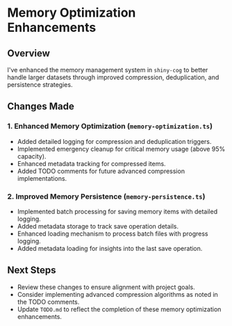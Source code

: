 # Memory Optimization Enhancements

## Overview

I've enhanced the memory management system in `shiny-cog` to better handle larger datasets through improved compression, deduplication, and persistence strategies.

## Changes Made

### 1. Enhanced Memory Optimization (`memory-optimization.ts`)

- Added detailed logging for compression and deduplication triggers.
- Implemented emergency cleanup for critical memory usage (above 95% capacity).
- Enhanced metadata tracking for compressed items.
- Added TODO comments for future advanced compression implementations.

### 2. Improved Memory Persistence (`memory-persistence.ts`)

- Implemented batch processing for saving memory items with detailed logging.
- Added metadata storage to track save operation details.
- Enhanced loading mechanism to process batch files with progress logging.
- Added metadata loading for insights into the last save operation.

## Next Steps

- Review these changes to ensure alignment with project goals.
- Consider implementing advanced compression algorithms as noted in the TODO comments.
- Update `TODO.md` to reflect the completion of these memory optimization enhancements.
